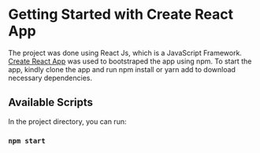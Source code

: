 # Getting Started with Create React App


The project was done using React Js, which is a JavaScript Framework. [Create React App](https://github.com/facebook/create-react-app) was used to bootstraped the app using npm.
To start the app, kindly clone the app and run npm install or yarn add to download necessary dependencies.

## Available Scripts

In the project directory, you can run:

### `npm start`

